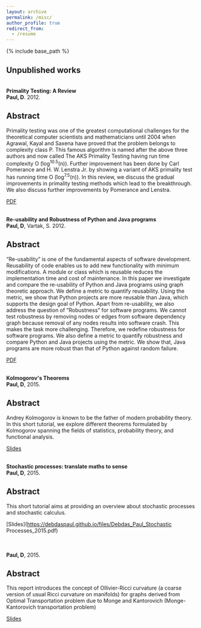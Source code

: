 ```yaml
---
layout: archive
permalink: /misc/
author_profile: true
redirect_from:
  - /resume 
---
```


{% include base_path %}
## Unpublished works

<br>
<b>Primality Testing: A Review</b> <br> 
<b>Paul, D</b>. 2012.

## Abstract
<p>Primality testing was one of the greatest computational challenges for the theoretical computer scientists and mathematicians until 2004 when Agrawal, Kayal and Saxena have proved that the problem belongs to complexity class P. This famous algorithm is named after the above three authors and now called The AKS Primality Testing having run time complexity O ̃(log<sup>10.5</sup>(n)). Further improvement has been done by Carl Pomerance and H. W. Lenstra Jr. by showing a variant of AKS primality test has running time O ̃(log<sup>7.5</sup>(n)). In this review, we discuss the gradual improvements in primality testing methods which lead to the breakthrough. We also discuss further improvements by Pomerance and Lenstra.
 </p>
 
[PDF](https://debdaspaul.github.io/files/primality.pdf)

<br>
<b>Re-usability and Robustness of Python and Java programs</b> <br> 
<b>Paul, D</b>, Vartak, S. 2012.

## Abstract
<p>“Re-usability” is one of the fundamental aspects of software development. Reusability of code enables us to add new functionality with minimum modifications. A module or class which is reusable reduces the implementation time and cost of maintenance. In this paper we investigate and compare the re-usability of Python and Java programs using graph theoretic approach. We define a metric to quantify reusability. Using the metric, we show that Python projects are more reusable than Java, which supports the design goal of Python. Apart from re-usability, we also address the question of “Robustness” for software programs. We cannot test robustness by removing nodes or edges from software dependency graph because removal of any nodes results into software crash. This makes the task more challenging. Therefore, we redefine robustness for software programs. We also define a metric to quantify robustness and compare Python and Java projects using the metric. We show that, Java programs are more robust than that of Python against random failure.
 </p>
 
[PDF](https://debdaspaul.github.io/files/reusability.pdf)

<br>
<b>Kolmogorov's Theorems</b> <br> 
<b>Paul, D</b>, 2015.

## Abstract
<p> Andrey Kolmogorov is known to be the father of modern probability theory. In this short tutorial, we explore different theorems formulated by Kolmogorov spanning the fields of statistics, probability theory, and functional analysis.
 </p>
 
[Slides](https://debdaspaul.github.io/files/kolmogorovs_thm.pdf)

<br>
<b>Stochastic processes: translate maths to sense</b> <br> 
<b>Paul, D</b>, 2015.

## Abstract
<p>This short tutorial aims at providing an overview about stochastic processes and stochastic calculus.
 </p>
 
[Slides](https://debdaspaul.github.io/files/Debdas_Paul_Stochastic Processes_2015.pdf)

<br>
<b></b> <br> 
<b>Paul, D</b>, 2015. 

## Abstract
<p>This report introduces the concept of Ollivier-Ricci curvature (a coarse version of usual Ricci
curvature on manifolds) for graphs derived from Optimal
Transportation problem due to Monge and Kantorovich (Monge-Kantorovich
transportation problem)
 </p>
 
[Slides](https://debdaspaul.github.io/files/Ricci_curvature_fo_graphs.pdf)
 
  

